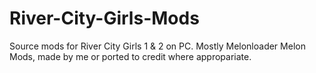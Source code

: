 # River-City-Girls-Mods
Source mods for River City Girls 1 & 2 on PC. Mostly Melonloader Melon Mods, made by me or ported to credit where appropariate.
